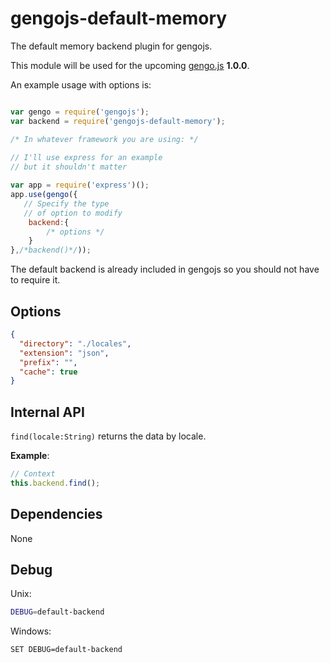 # gengojs-default-memory

The default memory backend plugin for gengojs.

This module will be used for the upcoming [gengo.js](https://github.com/iwatakeshi/gengojs) **1.0.0**.

An example usage with options is:

```js

var gengo = require('gengojs');
var backend = require('gengojs-default-memory');

/* In whatever framework you are using: */
 
// I'll use express for an example
// but it shouldn't matter

var app = require('express')();
app.use(gengo({
   // Specify the type
   // of option to modify
	backend:{
		/* options */
	}
},/*backend()*/));
```
The default backend is already included in gengojs so you should not have to require it.


## Options

```json
{
  "directory": "./locales",
  "extension": "json",
  "prefix": "",
  "cache": true
}
```
## Internal API

`find(locale:String)` returns the data by locale.

**Example**:

```js
// Context
this.backend.find();
```
## Dependencies
	
None

## Debug

Unix:

```bash
DEBUG=default-backend
```
Windows:

```bash
SET DEBUG=default-backend
```